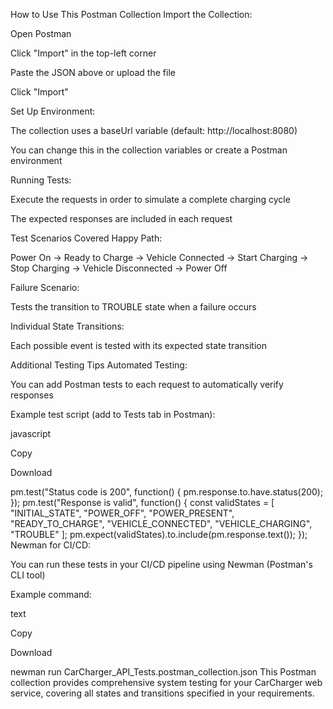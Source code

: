 How to Use This Postman Collection
Import the Collection:

Open Postman

Click "Import" in the top-left corner

Paste the JSON above or upload the file

Click "Import"

Set Up Environment:

The collection uses a baseUrl variable (default: http://localhost:8080)

You can change this in the collection variables or create a Postman environment

Running Tests:

Execute the requests in order to simulate a complete charging cycle

The expected responses are included in each request

Test Scenarios Covered
Happy Path:

Power On → Ready to Charge → Vehicle Connected → Start Charging → Stop Charging → Vehicle Disconnected → Power Off

Failure Scenario:

Tests the transition to TROUBLE state when a failure occurs

Individual State Transitions:

Each possible event is tested with its expected state transition

Additional Testing Tips
Automated Testing:

You can add Postman tests to each request to automatically verify responses

Example test script (add to Tests tab in Postman):

javascript

Copy

Download



pm.test("Status code is 200", function() {
    pm.response.to.have.status(200);
});
pm.test("Response is valid", function() {
    const validStates = [
        "INITIAL_STATE", 
        "POWER_OFF", 
        "POWER_PRESENT", 
        "READY_TO_CHARGE", 
        "VEHICLE_CONNECTED", 
        "VEHICLE_CHARGING", 
        "TROUBLE"
    ];
    pm.expect(validStates).to.include(pm.response.text());
});
Newman for CI/CD:

You can run these tests in your CI/CD pipeline using Newman (Postman's CLI tool)

Example command:

text

Copy

Download



newman run CarCharger_API_Tests.postman_collection.json
This Postman collection provides comprehensive system testing for your CarCharger web service, covering all states and transitions specified in your requirements.